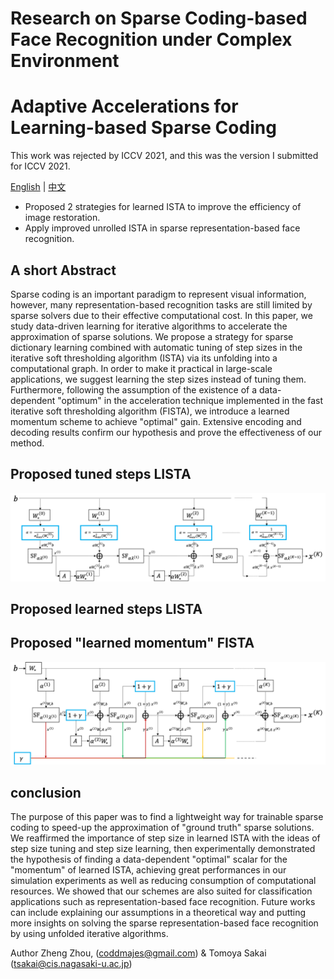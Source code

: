 # Research on Sparse Coding-based Face Recognition under Complex Environment
# Adaptive Accelerations for Learning-based Sparse Coding
This work was rejected by ICCV 2021, and this was the version I submitted for ICCV 2021.

[English](doc/Adaptive_Accelerations_for_Learning-based_Sparse_Coding.pdf) | [中文](doc/Research_on_Sparse_Coding-based_Face_Recognition_under_Complex_Environment.pdf)

+ Proposed 2 strategies for learned ISTA to improve the efficiency of image restoration.
+ Apply improved unrolled ISTA in sparse representation-based face recognition. 

## A short Abstract

Sparse coding is an important paradigm to represent visual information, however, many representation-based recognition tasks are still limited by sparse solvers due to their effective computational cost. In this paper, we study data-driven learning for iterative algorithms to accelerate the approximation of sparse solutions. We propose a strategy for sparse dictionary learning combined with automatic tuning of step sizes in the iterative soft thresholding algorithm (ISTA) via its unfolding into a computational graph. In order to make it practical in large-scale applications, we suggest learning the step sizes instead of tuning them. Furthermore, following the assumption of the existence of a data-dependent "optimum" in the acceleration technique implemented in the fast iterative soft thresholding algorithm (FISTA), we introduce a learned momentum scheme to achieve "optimal" gain. Extensive encoding and decoding results confirm our hypothesis and prove the effectiveness of our method.

## Proposed tuned steps LISTA
![tuned steps LISTA](images/stepsize.png)

## Proposed learned steps LISTA

## Proposed "learned momentum" FISTA
![learned momentum FISTA](images/LM-FISTA.png)

## conclusion
The purpose of this paper was to find a lightweight way for trainable sparse coding to speed-up the approximation of "ground truth" sparse solutions. We reaffirmed the importance of step size in learned ISTA with the ideas of step size tuning and step size learning, then experimentally demonstrated the hypothesis of finding a data-dependent "optimal" scalar for the "momentum" of learned ISTA, achieving great performances in our simulation experiments as well as reducing consumption of computational resources. We showed that our schemes are also suited for classification applications such as representation-based face recognition. Future works can include explaining our assumptions in a theoretical way and putting more insights on solving the sparse representation-based face recognition by using unfolded iterative algorithms.

Author Zheng Zhou, (coddmajes@gmail.com) & Tomoya Sakai (tsakai@cis.nagasaki-u.ac.jp)
